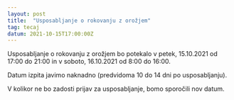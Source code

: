 ```yaml
---
layout: post
title:  "Usposabljanje o rokovanju z orožjem"
tag: tecaj
datum: 2021-10-15T17:00:00Z
---
```


Usposabljanje o rokovanju z orožjem bo potekalo v petek, 15.10.2021 od 17:00 do 21:00 in
v soboto, 16.10.2021 od 8:00 do 16:00.

Datum izpita javimo naknadno (predvidoma 10 do 14 dni po usposabljanju).

V kolikor ne bo zadosti prijav za usposabljanje, bomo sporočili nov datum.
